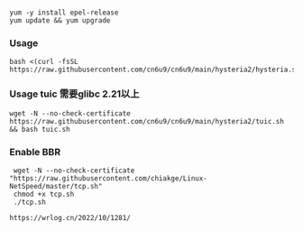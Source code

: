 
# 
```
yum -y install epel-release
yum update && yum upgrade
```

### Usage
```
bash <(curl -fsSL https://raw.githubusercontent.com/cn6u9/cn6u9/main/hysteria2/hysteria.sh)

```
### Usage tuic 需要glibc 2.21以上
```
wget -N --no-check-certificate https://raw.githubusercontent.com/cn6u9/cn6u9/main/hysteria2/tuic.sh && bash tuic.sh
```
### Enable BBR
```
 wget -N --no-check-certificate "https://raw.githubusercontent.com/chiakge/Linux-NetSpeed/master/tcp.sh"
 chmod +x tcp.sh
 ./tcp.sh
```

```
https://wrlog.cn/2022/10/1281/


```
